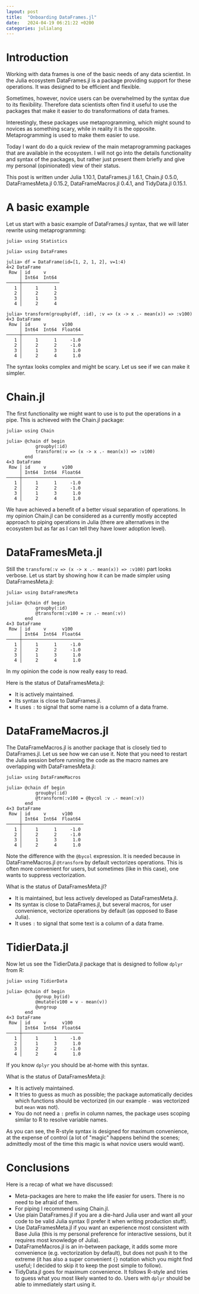```yaml
---
layout: post
title:  "Onboarding DataFrames.jl"
date:   2024-04-19 06:21:22 +0200
categories: julialang
---
```


# Introduction

Working with data frames is one of the basic needs of any data scientist.
In the Julia ecosystem DataFrames.jl is a package providing support
for these operations. It was designed to be efficient and flexible.

Sometimes, however, novice users can be overwhelmed by the syntax due to its flexibility.
Therefore data scientists often find it useful to use the
packages that make it easier to do transformations of data frames.

Interestingly, these packages use metaprogramming, which might sound
to novices as something scary, while in reality it is the opposite. Metaprogramming
is used to make them easier to use.

Today I want do do a quick review of the main
metaprogramming packages that are available in the ecosystem.
I will not go into the details functionality and syntax of the packages, but rather just
present them briefly and give my personal (opinionated) view of their status.

This post is written under Julia 1.10.1, DataFrames.jl 1.6.1, Chain.jl 0.5.0, DataFramesMeta.jl 0.15.2,
DataFrameMacros.jl 0.4.1, and TidyData.jl 0.15.1.

# A basic example

Let us start with a basic example of DataFrames.jl syntax, that we will later rewrite using metaprogramming:

```
julia> using Statistics

julia> using DataFrames

julia> df = DataFrame(id=[1, 2, 1, 2], v=1:4)
4×2 DataFrame
 Row │ id     v
     │ Int64  Int64
─────┼──────────────
   1 │     1      1
   2 │     2      2
   3 │     1      3
   4 │     2      4

julia> transform(groupby(df, :id), :v => (x -> x .- mean(x)) => :v100)
4×3 DataFrame
 Row │ id     v      v100
     │ Int64  Int64  Float64
─────┼───────────────────────
   1 │     1      1     -1.0
   2 │     2      2     -1.0
   3 │     1      3      1.0
   4 │     2      4      1.0
```

The syntax looks complex and might be scary. Let us see if we can make it simpler.

# Chain.jl

The first functionality we might want to use is to put the operations in a pipe. This is achieved with the Chain.jl package:

```
julia> using Chain

julia> @chain df begin
           groupby(:id)
           transform(:v => (x -> x .- mean(x)) => :v100)
       end
4×3 DataFrame
 Row │ id     v      v100
     │ Int64  Int64  Float64
─────┼───────────────────────
   1 │     1      1     -1.0
   2 │     2      2     -1.0
   3 │     1      3      1.0
   4 │     2      4      1.0
```

We have achieved a benefit of a better visual separation of operations. In my opinion Chain.jl can be considered
as a currently mostly accepted approach to piping operations in Julia (there are alternatives in the ecosystem
but as far as I can tell they have lower adoption level).

# DataFramesMeta.jl

Still the `transform(:v => (x -> x .- mean(x)) => :v100)` part looks verbose. Let us start by showing
how it can be made simpler using DataFramesMeta.jl:

```
julia> using DataFramesMeta

julia> @chain df begin
           groupby(:id)
           @transform(:v100 = :v .- mean(:v))
       end
4×3 DataFrame
 Row │ id     v      v100
     │ Int64  Int64  Float64
─────┼───────────────────────
   1 │     1      1     -1.0
   2 │     2      2     -1.0
   3 │     1      3      1.0
   4 │     2      4      1.0
```

In my opinion the code is now really easy to read.

Here is the status of DataFramesMeta.jl:

* It is actively maintained.
* Its syntax is close to DataFrames.jl.
* It uses `:` to signal that some name is a column of a data frame.

# DataFrameMacros.jl

The DataFrameMacros.jl is another package that is closely tied to DataFrames.jl. Let us see how we can use it.
Note that you need to restart the Julia session before running the code as the macro names are overlapping with DataFramesMeta.jl:

```
julia> using DataFrameMacros

julia> @chain df begin
           groupby(:id)
           @transform(:v100 = @bycol :v .- mean(:v))
       end
4×3 DataFrame
 Row │ id     v      v100
     │ Int64  Int64  Float64
─────┼───────────────────────
   1 │     1      1     -1.0
   2 │     2      2     -1.0
   3 │     1      3      1.0
   4 │     2      4      1.0
```

Note the difference with the `@bycol` expression. It is needed because in DataFrameMacros.jl `@transform` by default vectorizes operations.
This is often more convenient for users, but sometimes (like in this case), one wants to suppress vectorization.

What is the status of DataFramesMeta.jl?

* It is maintained, but less actively developed as DataFramesMeta.jl.
* Its syntax is close to DataFrames.jl, but several macros, for user convenience, vectorize operations by default (as opposed to Base Julia).
* It uses `:` to signal that some text is a column of a data frame.

# TidierData.jl

Now let us see the TidierData.jl package that is designed to follow `dplyr` from R:

```
julia> using TidierData

julia> @chain df begin
           @group_by(id)
           @mutate(v100 = v - mean(v))
           @ungroup
       end
4×3 DataFrame
 Row │ id     v      v100
     │ Int64  Int64  Float64
─────┼───────────────────────
   1 │     1      1     -1.0
   2 │     1      3      1.0
   3 │     2      2     -1.0
   4 │     2      4      1.0
```

If you know `dplyr` you should be at-home with this syntax.

What is the status of DataFramesMeta.jl:

* It is actively maintained.
* It tries to guess as much as possible; the package automatically decides which functions should be vectorized (in our example `-` was vectorized but `mean` was not).
* You do not need a `:` prefix in column names, the package uses scoping similar to R to resolve variable names.

As you can see, the R-style syntax is designed for maximum convenience, at the expense of control (a lot of "magic" happens behind the scenes;
admittedly most of the time this magic is what novice users would want).

# Conclusions

Here is a recap of what we have discussed:

* Meta-packages are here to make the life easier for users. There is no need to be afraid of them.
* For piping I recommend using Chain.jl.
* Use plain DataFrames.jl if you are a die-hard Julia user and want all your code to be valid Julia syntax (I prefer it when writing production stuff).
* Use DataFramesMeta.jl if you want an experience most consistent with Base Julia (this is my personal preference for interactive sessions, but it requires most knowledge of Julia).
* DataFrameMacros.jl is an in-between package, it adds some more convenience (e.g. vectorization by default), but does not push it to the extreme
  (it has also a super convenient `{}` notation which you might find useful; I decided to skip it to keep the post simple to follow).
* TidyData.jl goes for maximum convenience. It follows R-style and tries to guess what you most likely wanted to do. Users with `dplyr` should be able to immediately start using it.
